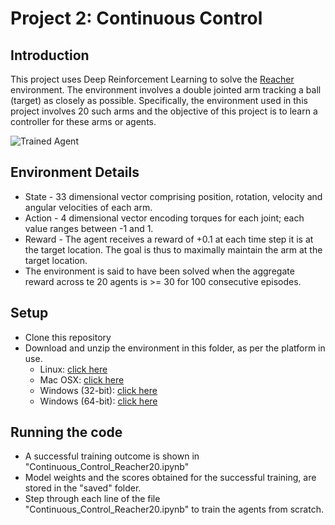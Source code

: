 [//]: # (Image References)

[image1]: https://user-images.githubusercontent.com/10624937/43851024-320ba930-9aff-11e8-8493-ee547c6af349.gif "Trained Agent"


# Project 2: Continuous Control

## Introduction

This project uses Deep Reinforcement Learning to solve the [Reacher](https://github.com/Unity-Technologies/ml-agents/blob/master/docs/Learning-Environment-Examples.md#reacher) environment. The environment involves a double jointed arm tracking a ball (target) as closely as possible. Specifically, the environment used in this project involves 20 such arms and the objective of this project is to learn a controller for these arms or agents.

![Trained Agent][image1]

## Environment Details

* State - 33 dimensional vector comprising position, rotation, velocity and angular velocities of each arm.
* Action - 4 dimensional vector encoding torques for each joint; each value ranges between -1 and 1.
* Reward - The agent receives a reward of +0.1 at each time step it is at the target location. The goal is thus to maximally maintain the arm at the target location.
* The environment is said to have been solved when the aggregate reward across te 20 agents is >= 30 for 100 consecutive episodes.

## Setup
* Clone this repository
* Download and unzip the environment in this folder, as per the platform in use.
    - Linux: [click here](https://s3-us-west-1.amazonaws.com/udacity-drlnd/P2/Reacher/Reacher_Linux.zip)
    - Mac OSX: [click here](https://s3-us-west-1.amazonaws.com/udacity-drlnd/P2/Reacher/Reacher.app.zip)
    - Windows (32-bit): [click here](https://s3-us-west-1.amazonaws.com/udacity-drlnd/P2/Reacher/Reacher_Windows_x86.zip)
    - Windows (64-bit): [click here](https://s3-us-west-1.amazonaws.com/udacity-drlnd/P2/Reacher/Reacher_Windows_x86_64.zip)

## Running the code
* A successful training outcome is shown in "Continuous_Control_Reacher20.ipynb"
* Model weights and the scores obtained for the successful training, are stored in the "saved" folder.
* Step through each line of the file "Continuous_Control_Reacher20.ipynb" to train the agents from scratch.